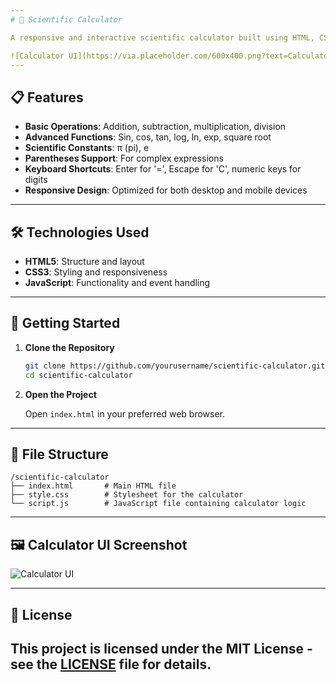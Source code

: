 ```yaml
---
# 🧮 Scientific Calculator

A responsive and interactive scientific calculator built using HTML, CSS, and JavaScript. This calculator supports basic arithmetic operations, trigonometric functions, logarithms,exponentiation, and more.

![Calculator UI](https://via.placeholder.com/600x400.png?text=Calculator+UI+Screenshot)
---
```

## 📋 Features
* **Basic Operations**: Addition, subtraction, multiplication, division
* **Advanced Functions**: Sin, cos, tan, log, ln, exp, square root
* **Scientific Constants**: π (pi), e
* **Parentheses Support**: For complex expressions
* **Keyboard Shortcuts**: Enter for '=', Escape for 'C', numeric keys for digits
* **Responsive Design**: Optimized for both desktop and mobile devices
---
## 🛠️ Technologies Used

* **HTML5**: Structure and layout
* **CSS3**: Styling and responsiveness
* **JavaScript**: Functionality and event handling
---
## 🚀 Getting Started

1. **Clone the Repository**

   ```bash
   git clone https://github.com/yourusername/scientific-calculator.git
   cd scientific-calculator
   ```

2. **Open the Project**

   Open `index.html` in your preferred web browser.

---
## 📂 File Structure
```
/scientific-calculator
├── index.html       # Main HTML file
├── style.css        # Stylesheet for the calculator
└── script.js        # JavaScript file containing calculator logic
```
---
## 🖼️ Calculator UI Screenshot

![Calculator UI](https://via.placeholder.com/600x400.png?text=Calculator+UI+Screenshot)

---

## 📄 License

This project is licensed under the MIT License - see the [LICENSE](LICENSE) file for details.
---
